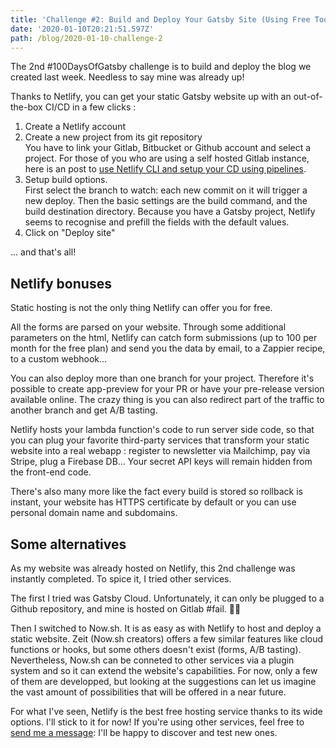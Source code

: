 ```yaml
---
title: 'Challenge #2: Build and Deploy Your Gatsby Site (Using Free Tools)'
date: '2020-01-10T20:21:51.597Z'
path: /blog/2020-01-10-challenge-2
---
```


The 2nd #100DaysOfGatsby challenge is to build and deploy the blog we created last week. Needless to say mine was already up!

Thanks to Netlify, you can get your static Gatsby website up with an out-of-the-box CI/CD in a few clicks :

1. Create a Netlify account
2. Create a new project from its git repository  
   You have to link your Gitlab, Bitbucket or Github account and select a project. For those of you who are using a self hosted Gitlab instance, here is an post to [use Netlify CLI and setup your CD using pipelines](https://dev.to/sidhantpanda/self-hosted-gitlab-continuous-deployment-to-netlify-49lk).
3. Setup build options.  
   First select the branch to watch: each new commit on it will trigger a new deploy. Then the basic settings are the build command, and the build destination directory. Because you have a Gatsby project, Netlify seems to recognise and prefill the fields with the default values.
4. Click on "Deploy site"

... and that's all!

## Netlify bonuses

Static hosting is not the only thing Netlify can offer you for free.

All the forms are parsed on your website. Through some additional parameters on the html, Netlify can catch form submissions (up to 100 per month for the free plan) and send you the data by email, to a Zappier recipe, to a custom webhook...

You can also deploy more than one branch for your project. Therefore it's possible to create app-preview for your PR or have your pre-release version available online. The crazy thing is you can also redirect part of the traffic to another branch and get A/B tasting.

Netlify hosts your lambda function's code to run server side code, so that you can plug your favorite third-party services that transform your static website into a real webapp : register to newsletter via Mailchimp, pay via Stripe, plug a Firebase DB... Your secret API keys will remain hidden from the front-end code.

There's also many more like the fact every build is stored so rollback is instant, your website has HTTPS certificate by default or you can use personal domain name and subdomains.

## Some alternatives

As my website was already hosted on Netlify, this 2nd challenge was instantly completed. To spice it, I tried other services.

The first I tried was Gatsby Cloud. Unfortunately, it can only be plugged to a Github repository, and mine is hosted on Gitlab #fail. 🤦‍♂️

Then I switched to Now.sh. It is as easy as with Netlify to host and deploy a static website. Zeit (Now.sh creators) offers a few similar features like cloud functions or hooks, but some others doesn't exist (forms, A/B tasting). Nevertheless, Now.sh can be conneted to other services via a plugin system and so it can extend the website's capabilities. For now, only a few of them are developped, but looking at the suggestions can let us imagine the vast amount of possibilities that will be offered in a near future.

For what I've seen, Netlify is the best free hosting service thanks to its wide options. I'll stick to it for now! If you're using other services, feel free to [send me a message](https://twitter.com/johansoulet): I'll be happy to discover and test new ones.
